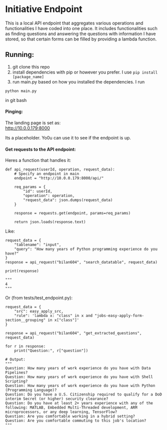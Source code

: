 # Initiative Endpoint  

This is a local API endpoint that aggregates various operations and functionalities I have coded into one place. It includes functionalities such as finding questions and answering the questions with information I have stored, so that certain forms can be filled by providing a lambda function.

## Running:
1. git clone this repo
2. install dependencies with pip or however you prefer. I use ```pip install [package_name]```
3. run main.py based on how you installed the dependencies. I run 
```
python main.py
```
in git bash

#### Pinging:  
The landing page is set as:  
http://10.0.0.179:8000  

Its a placeholder. Yo0u can use it to see if the endpoint is up.

#### Get requests to the API endpoint:  

Heres a function that handles it:  
```
def api_request(userId, operation, request_data):
    # Specify an endpoint in main
    endpoint = "http://10.0.0.179:8000/api/"

    req_params = {
        "id": userId,
        "operation": operation,
        "request_data": json.dumps(request_data)
    }

    response = requests.get(endpoint, params=req_params)
    
    return json.loads(response.text)
```

Like:  
```
request_data = {
    "tablename": "input",
    "query": "How many years of Python programming experience do you have?"
}
response = api_request("bilan604", "search_datatable", request_data)

print(response)

"""
4
"""
```

Or (from tests/test_endpoint.py):  
```
request_data = {
    "src": easy_apply_src,
    "rule": 'lambda x: "class" in x and "jobs-easy-apply-form-section__grouping" in x["class"]'
}

response = api_request("bilan604", "get_extracted_questions", request_data)

for r in response:
    print("Question:", r["question"])

# Output:
"""
Question: How many years of work experience do you have with Data Pipelines?
Question: How many years of work experience do you have with Shell Scripting?
Question: How many years of work experience do you have with Python (Programming Language)?
Question: Do you have a U.S. Citizenship required to qualify for a DoD interim Secret (or higher) security clearance?
Question: Do you have at least 2+ years experience with any of the following: MATLAB, Embedded Multi-Threaded development, ARM microprocessors, or any deep learning, TensorFlow?
Question: Are you comfortable working in a hybrid setting?
Question: Are you comfortable commuting to this job's location?
"""
```

